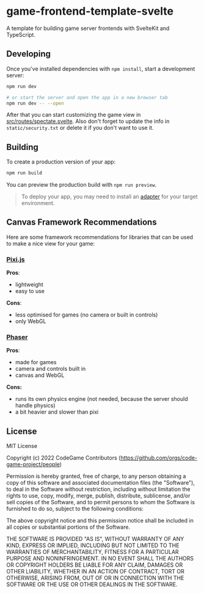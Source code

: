 # game-frontend-template-svelte

A template for building game server frontends with SvelteKit and TypeScript.

## Developing

Once you've installed dependencies with `npm install`, start a development server:

```bash
npm run dev

# or start the server and open the app in a new browser tab
npm run dev -- --open
```

After that you can start customizing the game view in [src/routes/spectate.svelte](./src/routes/spectate.svelte). Also don't forget to update the info in `static/security.txt` or delete it if you don't want to use it.

## Building

To create a production version of your app:

```bash
npm run build
```

You can preview the production build with `npm run preview`.

> To deploy your app, you may need to install an [adapter](https://kit.svelte.dev/docs/adapters) for your target environment.

## Canvas Framework Recommendations

Here are some framework recommendations for libraries that can be used to make a nice view for your game:

### [Pixi.js](https://pixijs.com)
__Pros__:
- lightweight
- easy to use

__Cons__:
- less optimised for games (no camera or built in controls)
- only WebGL

### [Phaser](https://phaser.io)
__Pros__:
- made for games
- camera and controls built in
- canvas and WebGL

__Cons:__
- runs its own physics engine (not needed, because the server should handle physics)
- a bit heavier and slower than pixi

## License

MIT License

Copyright (c) 2022 CodeGame Contributors (https://github.com/orgs/code-game-project/people)

Permission is hereby granted, free of charge, to any person obtaining a copy
of this software and associated documentation files (the "Software"), to deal
in the Software without restriction, including without limitation the rights
to use, copy, modify, merge, publish, distribute, sublicense, and/or sell
copies of the Software, and to permit persons to whom the Software is
furnished to do so, subject to the following conditions:

The above copyright notice and this permission notice shall be included in all
copies or substantial portions of the Software.

THE SOFTWARE IS PROVIDED "AS IS", WITHOUT WARRANTY OF ANY KIND, EXPRESS OR
IMPLIED, INCLUDING BUT NOT LIMITED TO THE WARRANTIES OF MERCHANTABILITY,
FITNESS FOR A PARTICULAR PURPOSE AND NONINFRINGEMENT. IN NO EVENT SHALL THE
AUTHORS OR COPYRIGHT HOLDERS BE LIABLE FOR ANY CLAIM, DAMAGES OR OTHER
LIABILITY, WHETHER IN AN ACTION OF CONTRACT, TORT OR OTHERWISE, ARISING FROM,
OUT OF OR IN CONNECTION WITH THE SOFTWARE OR THE USE OR OTHER DEALINGS IN THE
SOFTWARE.
